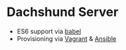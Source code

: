 Dachshund Server
============================
- ES6 support via [babel](https://babeljs.io)
- Provisioning via [Vagrant](https://www.vagrantup.com/) & [Ansible](https://www.ansible.com/)
